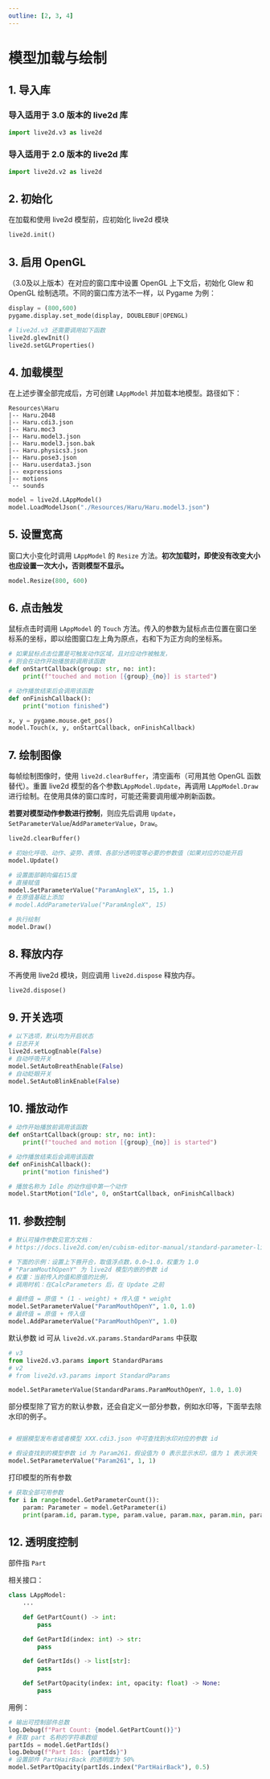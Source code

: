 ```yaml
---
outline: [2, 3, 4]
---
```


# 模型加载与绘制

## 1. 导入库

### 导入适用于 3.0 版本的 live2d 库
```python
import live2d.v3 as live2d
```

### 导入适用于 2.0 版本的 live2d 库 
```python
import live2d.v2 as live2d
```

## 2. 初始化
在加载和使用 live2d 模型前，应初始化 live2d 模块
```python
live2d.init()
```

## 3. 启用 OpenGL
（3.0及以上版本）在对应的窗口库中设置 OpenGL 上下文后，初始化 Glew 和 OpenGL 绘制选项。不同的窗口库方法不一样，以 Pygame 为例：
```python
display = (800,600)
pygame.display.set_mode(display, DOUBLEBUF|OPENGL)

# live2d.v3 还需要调用如下函数
live2d.glewInit()
live2d.setGLProperties()
```

## 4. 加载模型
在上述步骤全部完成后，方可创建 `LAppModel` 并加载本地模型。路径如下：
```
Resources\Haru
|-- Haru.2048
|-- Haru.cdi3.json
|-- Haru.moc3
|-- Haru.model3.json
|-- Haru.model3.json.bak
|-- Haru.physics3.json
|-- Haru.pose3.json
|-- Haru.userdata3.json
|-- expressions
|-- motions
`-- sounds
```

```python
model = live2d.LAppModel()
model.LoadModelJson("./Resources/Haru/Haru.model3.json")
```

## 5. 设置宽高
窗口大小变化时调用 `LAppModel` 的 `Resize` 方法。**初次加载时，即使没有改变大小也应设置一次大小，否则模型不显示。**
```python
model.Resize(800, 600)
```

## 6. 点击触发
鼠标点击时调用 `LAppModel` 的 `Touch` 方法。传入的参数为鼠标点击位置在窗口坐标系的坐标，即以绘图窗口左上角为原点，右和下为正方向的坐标系。
```python
# 如果鼠标点击位置是可触发动作区域，且对应动作被触发，
# 则会在动作开始播放前调用该函数
def onStartCallback(group: str, no: int):
    print(f"touched and motion [{group}_{no}] is started")

# 动作播放结束后会调用该函数
def onFinishCallback():
    print("motion finished")

x, y = pygame.mouse.get_pos()
model.Touch(x, y, onStartCallback, onFinishCallback)
```

## 7. 绘制图像
每帧绘制图像时，使用 `live2d.clearBuffer`，清空画布（可用其他 OpenGL 函数替代）。重置 live2d 模型的各个参数`LAppModel.Update`，再调用 `LAppModel.Draw` 进行绘制。在使用具体的窗口库时，可能还需要调用缓冲刷新函数。

**若要对模型动作参数进行控制**，则应先后调用 `Update`，`SetParameterValue`/`AddParameterValue`，`Draw`。
```python
live2d.clearBuffer()

# 初始化呼吸、动作、姿势、表情、各部分透明度等必要的参数值（如果对应的功能开启
model.Update()

# 设置面部朝向偏右15度
# 直接赋值
model.SetParameterValue("ParamAngleX", 15, 1.)
# 在原值基础上添加
# model.AddParameterValue("ParamAngleX", 15)

# 执行绘制
model.Draw()
```

## 8. 释放内存
不再使用 live2d 模块，则应调用 `live2d.dispose` 释放内存。
```python
live2d.dispose()
```

## 9. 开关选项
```python
# 以下选项，默认均为开启状态
# 日志开关
live2d.setLogEnable(False)
# 自动呼吸开关
model.SetAutoBreathEnable(False)
# 自动眨眼开关
model.SetAutoBlinkEnable(False)
```

## 10. 播放动作
```python
# 动作开始播放前调用该函数
def onStartCallback(group: str, no: int):
    print(f"touched and motion [{group}_{no}] is started")

# 动作播放结束后会调用该函数
def onFinishCallback():
    print("motion finished")

# 播放名称为 Idle 的动作组中第一个动作
model.StartMotion("Idle", 0, onStartCallback, onFinishCallback)
```

## 11. 参数控制
```python
# 默认可操作参数见官方文档：
# https://docs.live2d.com/en/cubism-editor-manual/standard-parameter-list/

# 下面的示例：设置上下唇开合，取值浮点数，0.0~1.0，权重为 1.0
# "ParamMouthOpenY" 为 live2d 模型内嵌的参数 id
# 权重：当前传入的值和原值的比例，
# 调用时机：在CalcParameters 后，在 Update 之前 

# 最终值 = 原值 * (1 - weight) + 传入值 * weight
model.SetParameterValue("ParamMouthOpenY", 1.0, 1.0)
# 最终值 = 原值 + 传入值
model.AddParameterValue("ParamMouthOpenY", 1.0)
```

默认参数 id 可从 `live2d.vX.params.StandardParams` 中获取
```python
# v3
from live2d.v3.params import StandardParams
# v2
# from live2d.v3.params import StandardParams

model.SetParameterValue(StandardParams.ParamMouthOpenY, 1.0, 1.0)
```

部分模型除了官方的默认参数，还会自定义一部分参数，例如水印等，下面举去除水印的例子。
```python

# 根据模型发布者或者模型 XXX.cdi3.json 中可查找到水印对应的参数 id

# 假设查找到的模型参数 id 为 Param261，假设值为 0 表示显示水印，值为 1 表示消失
model.SetParameterValue("Param261", 1, 1)
```

打印模型的所有参数
```python
# 获取全部可用参数
for i in range(model.GetParameterCount()):
    param: Parameter = model.GetParameter(i)
    print(param.id, param.type, param.value, param.max, param.min, param.default)
```

## 12. 透明度控制

部件指 `Part`

相关接口：  

```python
class LAppModel:
    ...

    def GetPartCount() -> int:
        pass

    def GetPartId(index: int) -> str:
        pass

    def GetPartIds() -> list[str]:
        pass

    def SetPartOpacity(index: int, opacity: float) -> None:
        pass
```

用例：  

```python
# 输出可控制部件总数
log.Debug(f"Part Count: {model.GetPartCount()}")
# 获取 part 名称的字符串数组
partIds = model.GetPartIds()
log.Debug(f"Part Ids: {partIds}")
# 设置部件 PartHairBack 的透明度为 50%
model.SetPartOpacity(partIds.index("PartHairBack"), 0.5)
```